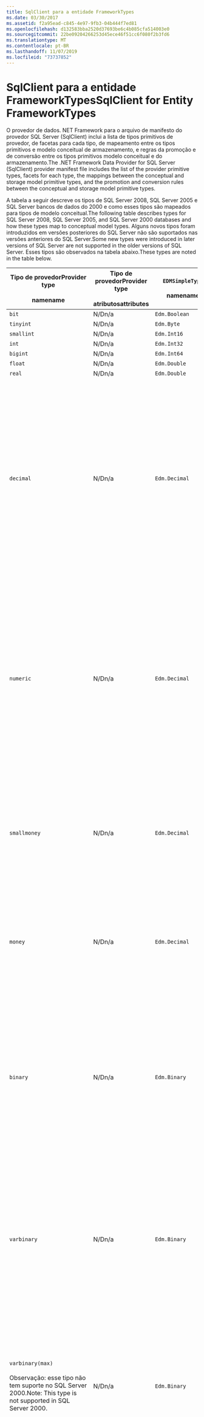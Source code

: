 ```yaml
---
title: SqlClient para a entidade FrameworkTypes
ms.date: 03/30/2017
ms.assetid: f2a95ead-c845-4e97-9fb3-04b444f7ed81
ms.openlocfilehash: d132583bba2520d37693be6c4b085cfa514003e0
ms.sourcegitcommit: 22be09204266253d45ece46f51cc6f080f2b3fd6
ms.translationtype: MT
ms.contentlocale: pt-BR
ms.lasthandoff: 11/07/2019
ms.locfileid: "73737852"
---
```

# <a name="sqlclient-for-entity-frameworktypes"></a><span data-ttu-id="5cd9a-102">SqlClient para a entidade FrameworkTypes</span><span class="sxs-lookup"><span data-stu-id="5cd9a-102">SqlClient for Entity FrameworkTypes</span></span>
<span data-ttu-id="5cd9a-103">O provedor de dados. NET Framework para o arquivo de manifesto do provedor SQL Server (SqlClient) inclui a lista de tipos primitivos de provedor, de facetas para cada tipo, de mapeamento entre os tipos primitivos e modelo conceitual de armazenamento, e regras da promoção e de conversão entre os tipos primitivos modelo conceitual e do armazenamento.</span><span class="sxs-lookup"><span data-stu-id="5cd9a-103">The .NET Framework Data Provider for SQL Server (SqlClient) provider manifest file includes the list of the provider primitive types, facets for each type, the mappings between the conceptual and storage model primitive types, and the promotion and conversion rules between the conceptual and storage model primitive types.</span></span>  
  
 <span data-ttu-id="5cd9a-104">A tabela a seguir descreve os tipos de SQL Server 2008, SQL Server 2005 e SQL Server bancos de dados do 2000 e como esses tipos são mapeados para tipos de modelo conceitual.</span><span class="sxs-lookup"><span data-stu-id="5cd9a-104">The following table describes types for SQL Server 2008, SQL Server 2005, and SQL Server 2000 databases and how these types map to conceptual model types.</span></span> <span data-ttu-id="5cd9a-105">Alguns novos tipos foram introduzidos em versões posteriores do SQL Server não são suportados nas versões anteriores do SQL Server.</span><span class="sxs-lookup"><span data-stu-id="5cd9a-105">Some new types were introduced in later versions of SQL Server are not supported in the older versions of SQL Server.</span></span> <span data-ttu-id="5cd9a-106">Esses tipos são observados na tabela abaixo.</span><span class="sxs-lookup"><span data-stu-id="5cd9a-106">These types are noted in the table below.</span></span>  
  
|<span data-ttu-id="5cd9a-107">Tipo de provedor</span><span class="sxs-lookup"><span data-stu-id="5cd9a-107">Provider type</span></span><br /><br /> <span data-ttu-id="5cd9a-108">name</span><span class="sxs-lookup"><span data-stu-id="5cd9a-108">name</span></span>|<span data-ttu-id="5cd9a-109">Tipo de provedor</span><span class="sxs-lookup"><span data-stu-id="5cd9a-109">Provider type</span></span><br /><br /> <span data-ttu-id="5cd9a-110">atributos</span><span class="sxs-lookup"><span data-stu-id="5cd9a-110">attributes</span></span>|`EDMSimpleType`<br /><br /> <span data-ttu-id="5cd9a-111">name</span><span class="sxs-lookup"><span data-stu-id="5cd9a-111">name</span></span>|<span data-ttu-id="5cd9a-112">Facetas</span><span class="sxs-lookup"><span data-stu-id="5cd9a-112">Facets</span></span>|  
|----------------------------|----------------------------------|------------------------------|------------|  
|`bit`|<span data-ttu-id="5cd9a-113">N/D</span><span class="sxs-lookup"><span data-stu-id="5cd9a-113">n/a</span></span>|`Edm.Boolean`|<span data-ttu-id="5cd9a-114">N/D</span><span class="sxs-lookup"><span data-stu-id="5cd9a-114">n/a</span></span>|  
|`tinyint`|<span data-ttu-id="5cd9a-115">N/D</span><span class="sxs-lookup"><span data-stu-id="5cd9a-115">n/a</span></span>|`Edm.Byte`|<span data-ttu-id="5cd9a-116">N/D</span><span class="sxs-lookup"><span data-stu-id="5cd9a-116">n/a</span></span>|  
|`smallint`|<span data-ttu-id="5cd9a-117">N/D</span><span class="sxs-lookup"><span data-stu-id="5cd9a-117">n/a</span></span>|`Edm.Int16`|<span data-ttu-id="5cd9a-118">N/D</span><span class="sxs-lookup"><span data-stu-id="5cd9a-118">n/a</span></span>|  
|`int`|<span data-ttu-id="5cd9a-119">N/D</span><span class="sxs-lookup"><span data-stu-id="5cd9a-119">n/a</span></span>|`Edm.Int32`|<span data-ttu-id="5cd9a-120">N/D</span><span class="sxs-lookup"><span data-stu-id="5cd9a-120">n/a</span></span>|  
|`bigint`|<span data-ttu-id="5cd9a-121">N/D</span><span class="sxs-lookup"><span data-stu-id="5cd9a-121">n/a</span></span>|`Edm.Int64`|<span data-ttu-id="5cd9a-122">N/D</span><span class="sxs-lookup"><span data-stu-id="5cd9a-122">n/a</span></span>|  
|`float`|<span data-ttu-id="5cd9a-123">N/D</span><span class="sxs-lookup"><span data-stu-id="5cd9a-123">n/a</span></span>|`Edm.Double`|<span data-ttu-id="5cd9a-124">N/D</span><span class="sxs-lookup"><span data-stu-id="5cd9a-124">n/a</span></span>|  
|`real`|<span data-ttu-id="5cd9a-125">N/D</span><span class="sxs-lookup"><span data-stu-id="5cd9a-125">n/a</span></span>|`Edm.Double`|<span data-ttu-id="5cd9a-126">N/D</span><span class="sxs-lookup"><span data-stu-id="5cd9a-126">n/a</span></span>|  
|`decimal`|<span data-ttu-id="5cd9a-127">N/D</span><span class="sxs-lookup"><span data-stu-id="5cd9a-127">n/a</span></span>|`Edm.Decimal`|<span data-ttu-id="5cd9a-128">Preciso</span><span class="sxs-lookup"><span data-stu-id="5cd9a-128">Precision:</span></span><br /><br /> <span data-ttu-id="5cd9a-129">-Mínimo: 1</span><span class="sxs-lookup"><span data-stu-id="5cd9a-129">- Minimum: 1</span></span><br /><br /> <span data-ttu-id="5cd9a-130">-Máximo: 38</span><span class="sxs-lookup"><span data-stu-id="5cd9a-130">- Maximum: 38</span></span><br /><br /> <span data-ttu-id="5cd9a-131">-Padrão: 18</span><span class="sxs-lookup"><span data-stu-id="5cd9a-131">- Default: 18</span></span><br /><br /> <span data-ttu-id="5cd9a-132">-Constante: false</span><span class="sxs-lookup"><span data-stu-id="5cd9a-132">- Constant: False</span></span><br /><br /> <span data-ttu-id="5cd9a-133">Escalonáve</span><span class="sxs-lookup"><span data-stu-id="5cd9a-133">Scale:</span></span><br /><br /> <span data-ttu-id="5cd9a-134">-Mínimo: 0</span><span class="sxs-lookup"><span data-stu-id="5cd9a-134">- Minimum: 0</span></span><br /><br /> <span data-ttu-id="5cd9a-135">-Máximo: 38</span><span class="sxs-lookup"><span data-stu-id="5cd9a-135">- Maximum: 38</span></span><br /><br /> <span data-ttu-id="5cd9a-136">-Padrão: 0</span><span class="sxs-lookup"><span data-stu-id="5cd9a-136">- Default: 0</span></span><br /><br /> <span data-ttu-id="5cd9a-137">-Constante: false</span><span class="sxs-lookup"><span data-stu-id="5cd9a-137">- Constant: False</span></span>|  
|`numeric`|<span data-ttu-id="5cd9a-138">N/D</span><span class="sxs-lookup"><span data-stu-id="5cd9a-138">n/a</span></span>|`Edm.Decimal`|<span data-ttu-id="5cd9a-139">Preciso</span><span class="sxs-lookup"><span data-stu-id="5cd9a-139">Precision:</span></span><br /><br /> <span data-ttu-id="5cd9a-140">-Mínimo: 1</span><span class="sxs-lookup"><span data-stu-id="5cd9a-140">- Minimum: 1</span></span><br /><br /> <span data-ttu-id="5cd9a-141">-Máximo: 38</span><span class="sxs-lookup"><span data-stu-id="5cd9a-141">- Maximum: 38</span></span><br /><br /> <span data-ttu-id="5cd9a-142">-Padrão: 18</span><span class="sxs-lookup"><span data-stu-id="5cd9a-142">- Default: 18</span></span><br /><br /> <span data-ttu-id="5cd9a-143">-Constante: false</span><span class="sxs-lookup"><span data-stu-id="5cd9a-143">- Constant: False</span></span><br /><br /> <span data-ttu-id="5cd9a-144">Escalonáve</span><span class="sxs-lookup"><span data-stu-id="5cd9a-144">Scale:</span></span><br /><br /> <span data-ttu-id="5cd9a-145">-Mínimo: 0</span><span class="sxs-lookup"><span data-stu-id="5cd9a-145">- Minimum: 0</span></span><br /><br /> <span data-ttu-id="5cd9a-146">-Máximo: 38</span><span class="sxs-lookup"><span data-stu-id="5cd9a-146">- Maximum: 38</span></span><br /><br /> <span data-ttu-id="5cd9a-147">-Padrão: 0</span><span class="sxs-lookup"><span data-stu-id="5cd9a-147">- Default: 0</span></span><br /><br /> <span data-ttu-id="5cd9a-148">-Constante: false</span><span class="sxs-lookup"><span data-stu-id="5cd9a-148">- Constant: False</span></span>|  
|`smallmoney`|<span data-ttu-id="5cd9a-149">N/D</span><span class="sxs-lookup"><span data-stu-id="5cd9a-149">n/a</span></span>|`Edm.Decimal`|<span data-ttu-id="5cd9a-150">Preciso</span><span class="sxs-lookup"><span data-stu-id="5cd9a-150">Precision:</span></span><br /><br /> <span data-ttu-id="5cd9a-151">-Padrão: 10</span><span class="sxs-lookup"><span data-stu-id="5cd9a-151">- Default: 10</span></span><br /><br /> <span data-ttu-id="5cd9a-152">-Constante: true</span><span class="sxs-lookup"><span data-stu-id="5cd9a-152">- Constant: True</span></span><br /><br /> <span data-ttu-id="5cd9a-153">Escalonáve</span><span class="sxs-lookup"><span data-stu-id="5cd9a-153">Scale:</span></span><br /><br /> <span data-ttu-id="5cd9a-154">-Padrão: 4</span><span class="sxs-lookup"><span data-stu-id="5cd9a-154">- Default: 4</span></span><br /><br /> <span data-ttu-id="5cd9a-155">-Constante: true</span><span class="sxs-lookup"><span data-stu-id="5cd9a-155">- Constant: True</span></span>|  
|`money`|<span data-ttu-id="5cd9a-156">N/D</span><span class="sxs-lookup"><span data-stu-id="5cd9a-156">n/a</span></span>|`Edm.Decimal`|<span data-ttu-id="5cd9a-157">Preciso</span><span class="sxs-lookup"><span data-stu-id="5cd9a-157">Precision:</span></span><br /><br /> <span data-ttu-id="5cd9a-158">-Padrão: 19</span><span class="sxs-lookup"><span data-stu-id="5cd9a-158">- Default: 19</span></span><br /><br /> <span data-ttu-id="5cd9a-159">-Constante: true</span><span class="sxs-lookup"><span data-stu-id="5cd9a-159">- Constant: True</span></span><br /><br /> <span data-ttu-id="5cd9a-160">Escalonáve</span><span class="sxs-lookup"><span data-stu-id="5cd9a-160">Scale:</span></span><br /><br /> <span data-ttu-id="5cd9a-161">-Padrão: 4</span><span class="sxs-lookup"><span data-stu-id="5cd9a-161">- Default: 4</span></span><br /><br /> <span data-ttu-id="5cd9a-162">-Constante: true</span><span class="sxs-lookup"><span data-stu-id="5cd9a-162">- Constant: True</span></span>|  
|`binary`|<span data-ttu-id="5cd9a-163">N/D</span><span class="sxs-lookup"><span data-stu-id="5cd9a-163">n/a</span></span>|`Edm.Binary`|<span data-ttu-id="5cd9a-164">Determinado</span><span class="sxs-lookup"><span data-stu-id="5cd9a-164">MaxLength:</span></span><br /><br /> <span data-ttu-id="5cd9a-165">-Mínimo: 1</span><span class="sxs-lookup"><span data-stu-id="5cd9a-165">- Minimum: 1</span></span><br /><br /> <span data-ttu-id="5cd9a-166">-Máximo: 8000</span><span class="sxs-lookup"><span data-stu-id="5cd9a-166">- Maximum: 8000</span></span><br /><br /> <span data-ttu-id="5cd9a-167">-Padrão: 8000</span><span class="sxs-lookup"><span data-stu-id="5cd9a-167">- Default: 8000</span></span><br /><br /> <span data-ttu-id="5cd9a-168">-Constante: false</span><span class="sxs-lookup"><span data-stu-id="5cd9a-168">- Constant: False</span></span><br /><br /> <span data-ttu-id="5cd9a-169">Cadeia</span><span class="sxs-lookup"><span data-stu-id="5cd9a-169">FixedLength:</span></span><br /><br /> <span data-ttu-id="5cd9a-170">-Padrão: true</span><span class="sxs-lookup"><span data-stu-id="5cd9a-170">- Default: True</span></span><br /><br /> <span data-ttu-id="5cd9a-171">-Constante: true</span><span class="sxs-lookup"><span data-stu-id="5cd9a-171">- Constant: True</span></span>|  
|`varbinary`|<span data-ttu-id="5cd9a-172">N/D</span><span class="sxs-lookup"><span data-stu-id="5cd9a-172">n/a</span></span>|`Edm.Binary`|<span data-ttu-id="5cd9a-173">Determinado</span><span class="sxs-lookup"><span data-stu-id="5cd9a-173">MaxLength:</span></span><br /><br /> <span data-ttu-id="5cd9a-174">-Mínimo: 1</span><span class="sxs-lookup"><span data-stu-id="5cd9a-174">- Minimum: 1</span></span><br /><br /> <span data-ttu-id="5cd9a-175">-Máximo: 8000</span><span class="sxs-lookup"><span data-stu-id="5cd9a-175">- Maximum: 8000</span></span><br /><br /> <span data-ttu-id="5cd9a-176">-Padrão: 8000</span><span class="sxs-lookup"><span data-stu-id="5cd9a-176">- Default: 8000</span></span><br /><br /> <span data-ttu-id="5cd9a-177">-Constante: false</span><span class="sxs-lookup"><span data-stu-id="5cd9a-177">- Constant: False</span></span><br /><br /> <span data-ttu-id="5cd9a-178">Cadeia</span><span class="sxs-lookup"><span data-stu-id="5cd9a-178">FixedLength:</span></span><br /><br /> <span data-ttu-id="5cd9a-179">-Padrão: false</span><span class="sxs-lookup"><span data-stu-id="5cd9a-179">- Default: False</span></span><br /><br /> <span data-ttu-id="5cd9a-180">-Constante: true</span><span class="sxs-lookup"><span data-stu-id="5cd9a-180">- Constant: True</span></span>|  
|`varbinary(max)`<br /><br /> <span data-ttu-id="5cd9a-181">Observação: esse tipo não tem suporte no SQL Server 2000.</span><span class="sxs-lookup"><span data-stu-id="5cd9a-181">Note: This type is not supported in SQL Server 2000.</span></span>|<span data-ttu-id="5cd9a-182">N/D</span><span class="sxs-lookup"><span data-stu-id="5cd9a-182">n/a</span></span>|`Edm.Binary`|<span data-ttu-id="5cd9a-183">Determinado</span><span class="sxs-lookup"><span data-stu-id="5cd9a-183">MaxLength:</span></span><br /><br /> <span data-ttu-id="5cd9a-184">-Padrão: 214748364780</span><span class="sxs-lookup"><span data-stu-id="5cd9a-184">- Default: 214748364780</span></span><br /><br /> <span data-ttu-id="5cd9a-185">-Constante: true</span><span class="sxs-lookup"><span data-stu-id="5cd9a-185">- Constant: True</span></span><br /><br /> <span data-ttu-id="5cd9a-186">Cadeia</span><span class="sxs-lookup"><span data-stu-id="5cd9a-186">FixedLength:</span></span><br /><br /> <span data-ttu-id="5cd9a-187">-Padrão: false</span><span class="sxs-lookup"><span data-stu-id="5cd9a-187">- Default: False</span></span><br /><br /> <span data-ttu-id="5cd9a-188">-Constante: true</span><span class="sxs-lookup"><span data-stu-id="5cd9a-188">- Constant: True</span></span>|  
|`image`|<span data-ttu-id="5cd9a-189">N/D</span><span class="sxs-lookup"><span data-stu-id="5cd9a-189">n/a</span></span>|`Edm.Binary`|<span data-ttu-id="5cd9a-190">Determinado</span><span class="sxs-lookup"><span data-stu-id="5cd9a-190">MaxLength:</span></span><br /><br /> <span data-ttu-id="5cd9a-191">-Padrão: 2147483647</span><span class="sxs-lookup"><span data-stu-id="5cd9a-191">- Default: 2147483647</span></span><br /><br /> <span data-ttu-id="5cd9a-192">-Constante: true</span><span class="sxs-lookup"><span data-stu-id="5cd9a-192">- Constant: True</span></span><br /><br /> <span data-ttu-id="5cd9a-193">Cadeia</span><span class="sxs-lookup"><span data-stu-id="5cd9a-193">FixedLength:</span></span><br /><br /> <span data-ttu-id="5cd9a-194">-Padrão: false</span><span class="sxs-lookup"><span data-stu-id="5cd9a-194">- Default: False</span></span><br /><br /> <span data-ttu-id="5cd9a-195">-Constante: true</span><span class="sxs-lookup"><span data-stu-id="5cd9a-195">- Constant: True</span></span>|  
|`timestamp`|<span data-ttu-id="5cd9a-196">N/D</span><span class="sxs-lookup"><span data-stu-id="5cd9a-196">n/a</span></span>|`Edm.Binary`|<span data-ttu-id="5cd9a-197">Determinado</span><span class="sxs-lookup"><span data-stu-id="5cd9a-197">MaxLength:</span></span><br /><br /> <span data-ttu-id="5cd9a-198">-Padrão: 8</span><span class="sxs-lookup"><span data-stu-id="5cd9a-198">- Default: 8</span></span><br /><br /> <span data-ttu-id="5cd9a-199">-Constante: true</span><span class="sxs-lookup"><span data-stu-id="5cd9a-199">- Constant: True</span></span><br /><br /> <span data-ttu-id="5cd9a-200">Cadeia</span><span class="sxs-lookup"><span data-stu-id="5cd9a-200">FixedLength:</span></span><br /><br /> <span data-ttu-id="5cd9a-201">-Padrão: true</span><span class="sxs-lookup"><span data-stu-id="5cd9a-201">- Default: True</span></span><br /><br /> <span data-ttu-id="5cd9a-202">-Constante: true</span><span class="sxs-lookup"><span data-stu-id="5cd9a-202">- Constant: True</span></span>|  
|`rowversion`|<span data-ttu-id="5cd9a-203">N/D</span><span class="sxs-lookup"><span data-stu-id="5cd9a-203">n/a</span></span>|`Edm.Binary`|<span data-ttu-id="5cd9a-204">Determinado</span><span class="sxs-lookup"><span data-stu-id="5cd9a-204">MaxLength:</span></span><br /><br /> <span data-ttu-id="5cd9a-205">-Padrão: 8</span><span class="sxs-lookup"><span data-stu-id="5cd9a-205">- Default: 8</span></span><br /><br /> <span data-ttu-id="5cd9a-206">-Constante: true</span><span class="sxs-lookup"><span data-stu-id="5cd9a-206">- Constant: True</span></span><br /><br /> <span data-ttu-id="5cd9a-207">Cadeia</span><span class="sxs-lookup"><span data-stu-id="5cd9a-207">FixedLength:</span></span><br /><br /> <span data-ttu-id="5cd9a-208">-Padrão: true</span><span class="sxs-lookup"><span data-stu-id="5cd9a-208">- Default: True</span></span><br /><br /> <span data-ttu-id="5cd9a-209">-Constante: true</span><span class="sxs-lookup"><span data-stu-id="5cd9a-209">- Constant: True</span></span>|  
|`smalldatetime`|<span data-ttu-id="5cd9a-210">N/D</span><span class="sxs-lookup"><span data-stu-id="5cd9a-210">n/a</span></span>|`Edm.DateTime`|<span data-ttu-id="5cd9a-211">Preciso</span><span class="sxs-lookup"><span data-stu-id="5cd9a-211">Precision:</span></span><br /><br /> <span data-ttu-id="5cd9a-212">-Padrão: 0</span><span class="sxs-lookup"><span data-stu-id="5cd9a-212">- Default: 0</span></span><br /><br /> <span data-ttu-id="5cd9a-213">-Constante: true</span><span class="sxs-lookup"><span data-stu-id="5cd9a-213">- Constant: True</span></span>|  
|`datetime`|<span data-ttu-id="5cd9a-214">N/D</span><span class="sxs-lookup"><span data-stu-id="5cd9a-214">n/a</span></span>|`Edm.DateTime`|<span data-ttu-id="5cd9a-215">Preciso</span><span class="sxs-lookup"><span data-stu-id="5cd9a-215">Precision:</span></span><br /><br /> <span data-ttu-id="5cd9a-216">-Padrão: 3</span><span class="sxs-lookup"><span data-stu-id="5cd9a-216">- Default: 3</span></span><br /><br /> <span data-ttu-id="5cd9a-217">-Constante: true</span><span class="sxs-lookup"><span data-stu-id="5cd9a-217">- Constant: True</span></span>|  
|`date`<br /><br /> <span data-ttu-id="5cd9a-218">Observação: esse tipo não tem suporte no SQL Server 2005 e SQL Server 2000.</span><span class="sxs-lookup"><span data-stu-id="5cd9a-218">Note: This type is not supported in SQL Server 2005 and SQL Server 2000.</span></span>|<span data-ttu-id="5cd9a-219">N/D</span><span class="sxs-lookup"><span data-stu-id="5cd9a-219">n/a</span></span>|`Edm.DateTime`|<span data-ttu-id="5cd9a-220">Preciso</span><span class="sxs-lookup"><span data-stu-id="5cd9a-220">Precision:</span></span><br /><br /> <span data-ttu-id="5cd9a-221">-Padrão: 0</span><span class="sxs-lookup"><span data-stu-id="5cd9a-221">- Default: 0</span></span><br /><br /> <span data-ttu-id="5cd9a-222">-Constante: false</span><span class="sxs-lookup"><span data-stu-id="5cd9a-222">- Constant: False</span></span>|  
|`time`<br /><br /> <span data-ttu-id="5cd9a-223">Observação: esse tipo não tem suporte no SQL Server 2005 e SQL Server 2000.</span><span class="sxs-lookup"><span data-stu-id="5cd9a-223">Note: This type is not supported in SQL Server 2005 and SQL Server 2000.</span></span>|<span data-ttu-id="5cd9a-224">N/D</span><span class="sxs-lookup"><span data-stu-id="5cd9a-224">n/a</span></span>|`Edm.Time`|<span data-ttu-id="5cd9a-225">Preciso</span><span class="sxs-lookup"><span data-stu-id="5cd9a-225">Precision:</span></span><br /><br /> <span data-ttu-id="5cd9a-226">-Padrão: 7</span><span class="sxs-lookup"><span data-stu-id="5cd9a-226">- Default: 7</span></span><br /><br /> <span data-ttu-id="5cd9a-227">-Constante: false</span><span class="sxs-lookup"><span data-stu-id="5cd9a-227">- Constant: False</span></span>|  
|`datetime2`<br /><br /> <span data-ttu-id="5cd9a-228">Observação: esse tipo não tem suporte no SQL Server 2005 e SQL Server 2000.</span><span class="sxs-lookup"><span data-stu-id="5cd9a-228">Note: This type is not supported in SQL Server 2005 and SQL Server 2000.</span></span>|<span data-ttu-id="5cd9a-229">N/D</span><span class="sxs-lookup"><span data-stu-id="5cd9a-229">n/a</span></span>|`Edm.DateTime`|<span data-ttu-id="5cd9a-230">Preciso</span><span class="sxs-lookup"><span data-stu-id="5cd9a-230">Precision:</span></span><br /><br /> <span data-ttu-id="5cd9a-231">-Padrão: 7</span><span class="sxs-lookup"><span data-stu-id="5cd9a-231">- Default: 7</span></span><br /><br /> <span data-ttu-id="5cd9a-232">-Constante: false</span><span class="sxs-lookup"><span data-stu-id="5cd9a-232">- Constant: False</span></span>|  
|`datetimeoffset`<br /><br /> <span data-ttu-id="5cd9a-233">Observação: esse tipo não tem suporte no SQL Server 2005 e SQL Server 2000.</span><span class="sxs-lookup"><span data-stu-id="5cd9a-233">Note: This type is not supported in SQL Server 2005 and SQL Server 2000.</span></span>|<span data-ttu-id="5cd9a-234">N/D</span><span class="sxs-lookup"><span data-stu-id="5cd9a-234">n/a</span></span>|`Edm.DateTimeOffset`|<span data-ttu-id="5cd9a-235">Preciso</span><span class="sxs-lookup"><span data-stu-id="5cd9a-235">Precision:</span></span><br /><br /> <span data-ttu-id="5cd9a-236">-Padrão: 7</span><span class="sxs-lookup"><span data-stu-id="5cd9a-236">- Default: 7</span></span><br /><br /> <span data-ttu-id="5cd9a-237">-Constante: false</span><span class="sxs-lookup"><span data-stu-id="5cd9a-237">- Constant: False</span></span>|  
|`nvarchar`<br /><br /> <span data-ttu-id="5cd9a-238">Observação: esse tipo não tem suporte no SQL Server 2000.</span><span class="sxs-lookup"><span data-stu-id="5cd9a-238">Note: This type is not supported in SQL Server 2000.</span></span>|<span data-ttu-id="5cd9a-239">N/D</span><span class="sxs-lookup"><span data-stu-id="5cd9a-239">n/a</span></span>|`Edm.String`|<span data-ttu-id="5cd9a-240">Determinado</span><span class="sxs-lookup"><span data-stu-id="5cd9a-240">MaxLength:</span></span><br /><br /> <span data-ttu-id="5cd9a-241">-Mínimo: 1</span><span class="sxs-lookup"><span data-stu-id="5cd9a-241">- Minimum: 1</span></span><br /><br /> <span data-ttu-id="5cd9a-242">-Máximo: 4000</span><span class="sxs-lookup"><span data-stu-id="5cd9a-242">- Maximum: 4000</span></span><br /><br /> <span data-ttu-id="5cd9a-243">-Padrão: 4000</span><span class="sxs-lookup"><span data-stu-id="5cd9a-243">- Default: 4000</span></span><br /><br /> <span data-ttu-id="5cd9a-244">-Constante: false</span><span class="sxs-lookup"><span data-stu-id="5cd9a-244">- Constant: False</span></span><br /><br /> <span data-ttu-id="5cd9a-245">Unicode:</span><span class="sxs-lookup"><span data-stu-id="5cd9a-245">Unicode:</span></span><br /><br /> <span data-ttu-id="5cd9a-246">-Padrão: true</span><span class="sxs-lookup"><span data-stu-id="5cd9a-246">- Default: True</span></span><br /><br /> <span data-ttu-id="5cd9a-247">-Constante: true</span><span class="sxs-lookup"><span data-stu-id="5cd9a-247">- Constant: True</span></span><br /><br /> <span data-ttu-id="5cd9a-248">Cadeia</span><span class="sxs-lookup"><span data-stu-id="5cd9a-248">FixedLength:</span></span><br /><br /> <span data-ttu-id="5cd9a-249">-Padrão: false</span><span class="sxs-lookup"><span data-stu-id="5cd9a-249">- Default: False</span></span><br /><br /> <span data-ttu-id="5cd9a-250">-Constante: true</span><span class="sxs-lookup"><span data-stu-id="5cd9a-250">- Constant: True</span></span>|  
|`varchar`<br /><br /> <span data-ttu-id="5cd9a-251">Observação: esse tipo não tem suporte no SQL Server 2000.</span><span class="sxs-lookup"><span data-stu-id="5cd9a-251">Note: This type is not supported in SQL Server 2000.</span></span>|<span data-ttu-id="5cd9a-252">N/D</span><span class="sxs-lookup"><span data-stu-id="5cd9a-252">n/a</span></span>|`Edm.String`|<span data-ttu-id="5cd9a-253">Determinado</span><span class="sxs-lookup"><span data-stu-id="5cd9a-253">MaxLength:</span></span><br /><br /> <span data-ttu-id="5cd9a-254">-Mínimo: 1</span><span class="sxs-lookup"><span data-stu-id="5cd9a-254">- Minimum: 1</span></span><br /><br /> <span data-ttu-id="5cd9a-255">-Máximo: 8000</span><span class="sxs-lookup"><span data-stu-id="5cd9a-255">- Maximum: 8000</span></span><br /><br /> <span data-ttu-id="5cd9a-256">-Padrão: 8000</span><span class="sxs-lookup"><span data-stu-id="5cd9a-256">- Default: 8000</span></span><br /><br /> <span data-ttu-id="5cd9a-257">-Constante: false</span><span class="sxs-lookup"><span data-stu-id="5cd9a-257">- Constant: False</span></span><br /><br /> <span data-ttu-id="5cd9a-258">Unicode:</span><span class="sxs-lookup"><span data-stu-id="5cd9a-258">Unicode:</span></span><br /><br /> <span data-ttu-id="5cd9a-259">-Padrão: false</span><span class="sxs-lookup"><span data-stu-id="5cd9a-259">- Default: False</span></span><br /><br /> <span data-ttu-id="5cd9a-260">-Constante: true</span><span class="sxs-lookup"><span data-stu-id="5cd9a-260">- Constant: True</span></span><br /><br /> <span data-ttu-id="5cd9a-261">Cadeia</span><span class="sxs-lookup"><span data-stu-id="5cd9a-261">FixedLength:</span></span><br /><br /> <span data-ttu-id="5cd9a-262">-Padrão: false</span><span class="sxs-lookup"><span data-stu-id="5cd9a-262">- Default: False</span></span><br /><br /> <span data-ttu-id="5cd9a-263">-Constante: true</span><span class="sxs-lookup"><span data-stu-id="5cd9a-263">- Constant: True</span></span>|  
|`char`|<span data-ttu-id="5cd9a-264">N/D</span><span class="sxs-lookup"><span data-stu-id="5cd9a-264">n/a</span></span>|`Edm.String`|<span data-ttu-id="5cd9a-265">Determinado</span><span class="sxs-lookup"><span data-stu-id="5cd9a-265">MaxLength:</span></span><br /><br /> <span data-ttu-id="5cd9a-266">-Mínimo: 1</span><span class="sxs-lookup"><span data-stu-id="5cd9a-266">- Minimum: 1</span></span><br /><br /> <span data-ttu-id="5cd9a-267">-Máximo: 8000</span><span class="sxs-lookup"><span data-stu-id="5cd9a-267">- Maximum: 8000</span></span><br /><br /> <span data-ttu-id="5cd9a-268">-Padrão: 8000</span><span class="sxs-lookup"><span data-stu-id="5cd9a-268">- Default: 8000</span></span><br /><br /> <span data-ttu-id="5cd9a-269">-Constante: false</span><span class="sxs-lookup"><span data-stu-id="5cd9a-269">- Constant: False</span></span><br /><br /> <span data-ttu-id="5cd9a-270">Unicode:</span><span class="sxs-lookup"><span data-stu-id="5cd9a-270">Unicode:</span></span><br /><br /> <span data-ttu-id="5cd9a-271">-Padrão: false</span><span class="sxs-lookup"><span data-stu-id="5cd9a-271">- Default: False</span></span><br /><br /> <span data-ttu-id="5cd9a-272">-Constante: true</span><span class="sxs-lookup"><span data-stu-id="5cd9a-272">- Constant: True</span></span><br /><br /> <span data-ttu-id="5cd9a-273">Cadeia</span><span class="sxs-lookup"><span data-stu-id="5cd9a-273">FixedLength:</span></span><br /><br /> <span data-ttu-id="5cd9a-274">-Padrão: true</span><span class="sxs-lookup"><span data-stu-id="5cd9a-274">- Default: True</span></span><br /><br /> <span data-ttu-id="5cd9a-275">-Constante: true</span><span class="sxs-lookup"><span data-stu-id="5cd9a-275">- Constant: True</span></span>|  
|`nchar`|<span data-ttu-id="5cd9a-276">N/D</span><span class="sxs-lookup"><span data-stu-id="5cd9a-276">n/a</span></span>|`Edm.String`|<span data-ttu-id="5cd9a-277">Determinado</span><span class="sxs-lookup"><span data-stu-id="5cd9a-277">MaxLength:</span></span><br /><br /> <span data-ttu-id="5cd9a-278">-Mínimo: 1</span><span class="sxs-lookup"><span data-stu-id="5cd9a-278">- Minimum: 1</span></span><br /><br /> <span data-ttu-id="5cd9a-279">-Máximo: 4000</span><span class="sxs-lookup"><span data-stu-id="5cd9a-279">- Maximum: 4000</span></span><br /><br /> <span data-ttu-id="5cd9a-280">-Padrão: 4000</span><span class="sxs-lookup"><span data-stu-id="5cd9a-280">- Default: 4000</span></span><br /><br /> <span data-ttu-id="5cd9a-281">-Constante: false</span><span class="sxs-lookup"><span data-stu-id="5cd9a-281">- Constant: False</span></span><br /><br /> <span data-ttu-id="5cd9a-282">Unicode:</span><span class="sxs-lookup"><span data-stu-id="5cd9a-282">Unicode:</span></span><br /><br /> <span data-ttu-id="5cd9a-283">-Padrão: true</span><span class="sxs-lookup"><span data-stu-id="5cd9a-283">- Default: True</span></span><br /><br /> <span data-ttu-id="5cd9a-284">-Constante: true</span><span class="sxs-lookup"><span data-stu-id="5cd9a-284">- Constant: True</span></span><br /><br /> <span data-ttu-id="5cd9a-285">Cadeia</span><span class="sxs-lookup"><span data-stu-id="5cd9a-285">FixedLength:</span></span><br /><br /> <span data-ttu-id="5cd9a-286">-Padrão: true</span><span class="sxs-lookup"><span data-stu-id="5cd9a-286">- Default: True</span></span><br /><br /> <span data-ttu-id="5cd9a-287">-Constante: true</span><span class="sxs-lookup"><span data-stu-id="5cd9a-287">- Constant: True</span></span>|  
|<span data-ttu-id="5cd9a-288">`varchar`(`max`)</span><span class="sxs-lookup"><span data-stu-id="5cd9a-288">`varchar`(`max`)</span></span>|<span data-ttu-id="5cd9a-289">N/D</span><span class="sxs-lookup"><span data-stu-id="5cd9a-289">n/a</span></span>|`Edm.String`|<span data-ttu-id="5cd9a-290">Determinado</span><span class="sxs-lookup"><span data-stu-id="5cd9a-290">MaxLength:</span></span><br /><br /> <span data-ttu-id="5cd9a-291">-Padrão: 2147483647</span><span class="sxs-lookup"><span data-stu-id="5cd9a-291">- Default: 2147483647</span></span><br /><br /> <span data-ttu-id="5cd9a-292">-Constante: true</span><span class="sxs-lookup"><span data-stu-id="5cd9a-292">- Constant: True</span></span><br /><br /> <span data-ttu-id="5cd9a-293">Unicode:</span><span class="sxs-lookup"><span data-stu-id="5cd9a-293">Unicode:</span></span><br /><br /> <span data-ttu-id="5cd9a-294">-Padrão: false</span><span class="sxs-lookup"><span data-stu-id="5cd9a-294">- Default: False</span></span><br /><br /> <span data-ttu-id="5cd9a-295">-Constante: true</span><span class="sxs-lookup"><span data-stu-id="5cd9a-295">- Constant: True</span></span><br /><br /> <span data-ttu-id="5cd9a-296">Cadeia</span><span class="sxs-lookup"><span data-stu-id="5cd9a-296">FixedLength:</span></span><br /><br /> <span data-ttu-id="5cd9a-297">-Padrão: false</span><span class="sxs-lookup"><span data-stu-id="5cd9a-297">- Default: False</span></span><br /><br /> <span data-ttu-id="5cd9a-298">-Constante: true</span><span class="sxs-lookup"><span data-stu-id="5cd9a-298">- Constant: True</span></span>|  
|<span data-ttu-id="5cd9a-299">`nvarchar`(`max`)</span><span class="sxs-lookup"><span data-stu-id="5cd9a-299">`nvarchar`(`max`)</span></span>|<span data-ttu-id="5cd9a-300">N/D</span><span class="sxs-lookup"><span data-stu-id="5cd9a-300">n/a</span></span>|`Edm.String`|<span data-ttu-id="5cd9a-301">Determinado</span><span class="sxs-lookup"><span data-stu-id="5cd9a-301">MaxLength:</span></span><br /><br /> <span data-ttu-id="5cd9a-302">-Padrão: 1073741823</span><span class="sxs-lookup"><span data-stu-id="5cd9a-302">- Default: 1073741823</span></span><br /><br /> <span data-ttu-id="5cd9a-303">-Constante: true</span><span class="sxs-lookup"><span data-stu-id="5cd9a-303">- Constant: True</span></span><br /><br /> <span data-ttu-id="5cd9a-304">Unicode:</span><span class="sxs-lookup"><span data-stu-id="5cd9a-304">Unicode:</span></span><br /><br /> <span data-ttu-id="5cd9a-305">-Padrão: true</span><span class="sxs-lookup"><span data-stu-id="5cd9a-305">- Default: True</span></span><br /><br /> <span data-ttu-id="5cd9a-306">-Constante: true</span><span class="sxs-lookup"><span data-stu-id="5cd9a-306">- Constant: True</span></span><br /><br /> <span data-ttu-id="5cd9a-307">Cadeia</span><span class="sxs-lookup"><span data-stu-id="5cd9a-307">FixedLength:</span></span><br /><br /> <span data-ttu-id="5cd9a-308">-Padrão: false</span><span class="sxs-lookup"><span data-stu-id="5cd9a-308">- Default: False</span></span><br /><br /> <span data-ttu-id="5cd9a-309">-Constante: true</span><span class="sxs-lookup"><span data-stu-id="5cd9a-309">- Constant: True</span></span>|  
|`ntext`|<span data-ttu-id="5cd9a-310">Igual comparável: falso</span><span class="sxs-lookup"><span data-stu-id="5cd9a-310">Equal comparable: False</span></span><br /><br /> <span data-ttu-id="5cd9a-311">Ordem comparável: falso</span><span class="sxs-lookup"><span data-stu-id="5cd9a-311">Order comparable: False</span></span>|`Edm.String`|<span data-ttu-id="5cd9a-312">Determinado</span><span class="sxs-lookup"><span data-stu-id="5cd9a-312">MaxLength:</span></span><br /><br /> <span data-ttu-id="5cd9a-313">-Padrão: 1073741823</span><span class="sxs-lookup"><span data-stu-id="5cd9a-313">- Default: 1073741823</span></span><br /><br /> <span data-ttu-id="5cd9a-314">-Constante: true</span><span class="sxs-lookup"><span data-stu-id="5cd9a-314">- Constant: True</span></span><br /><br /> <span data-ttu-id="5cd9a-315">Unicode:</span><span class="sxs-lookup"><span data-stu-id="5cd9a-315">Unicode:</span></span><br /><br /> <span data-ttu-id="5cd9a-316">-Padrão: false</span><span class="sxs-lookup"><span data-stu-id="5cd9a-316">- Default: False</span></span><br /><br /> <span data-ttu-id="5cd9a-317">-Constante: true</span><span class="sxs-lookup"><span data-stu-id="5cd9a-317">- Constant: True</span></span><br /><br /> <span data-ttu-id="5cd9a-318">Cadeia</span><span class="sxs-lookup"><span data-stu-id="5cd9a-318">FixedLength:</span></span><br /><br /> <span data-ttu-id="5cd9a-319">-Padrão: false</span><span class="sxs-lookup"><span data-stu-id="5cd9a-319">- Default: False</span></span><br /><br /> <span data-ttu-id="5cd9a-320">-Constante: true</span><span class="sxs-lookup"><span data-stu-id="5cd9a-320">- Constant: True</span></span>|  
|`text`|<span data-ttu-id="5cd9a-321">Igual comparável: falso</span><span class="sxs-lookup"><span data-stu-id="5cd9a-321">Equal comparable: False</span></span><br /><br /> <span data-ttu-id="5cd9a-322">Ordem comparável: falso</span><span class="sxs-lookup"><span data-stu-id="5cd9a-322">Order comparable: False</span></span>|`Edm.String`|<span data-ttu-id="5cd9a-323">Determinado</span><span class="sxs-lookup"><span data-stu-id="5cd9a-323">MaxLength:</span></span><br /><br /> <span data-ttu-id="5cd9a-324">-Padrão: 2147483647</span><span class="sxs-lookup"><span data-stu-id="5cd9a-324">- Default: 2147483647</span></span><br /><br /> <span data-ttu-id="5cd9a-325">-Constante: true</span><span class="sxs-lookup"><span data-stu-id="5cd9a-325">- Constant: True</span></span><br /><br /> <span data-ttu-id="5cd9a-326">Unicode:</span><span class="sxs-lookup"><span data-stu-id="5cd9a-326">Unicode:</span></span><br /><br /> <span data-ttu-id="5cd9a-327">-Padrão: false</span><span class="sxs-lookup"><span data-stu-id="5cd9a-327">- Default: False</span></span><br /><br /> <span data-ttu-id="5cd9a-328">-Constante: true</span><span class="sxs-lookup"><span data-stu-id="5cd9a-328">- Constant: True</span></span><br /><br /> <span data-ttu-id="5cd9a-329">Cadeia</span><span class="sxs-lookup"><span data-stu-id="5cd9a-329">FixedLength:</span></span><br /><br /> <span data-ttu-id="5cd9a-330">-Padrão: false</span><span class="sxs-lookup"><span data-stu-id="5cd9a-330">- Default: False</span></span><br /><br /> <span data-ttu-id="5cd9a-331">-Constante: true</span><span class="sxs-lookup"><span data-stu-id="5cd9a-331">- Constant: True</span></span>|  
|`Unique`<br /><br /> `identifier`|<span data-ttu-id="5cd9a-332">Igual comparável: verdadeiro</span><span class="sxs-lookup"><span data-stu-id="5cd9a-332">Equal comparable: True</span></span><br /><br /> <span data-ttu-id="5cd9a-333">Ordem comparável: true</span><span class="sxs-lookup"><span data-stu-id="5cd9a-333">Order comparable: True</span></span>|`Edm.Guid`|<span data-ttu-id="5cd9a-334">N/D</span><span class="sxs-lookup"><span data-stu-id="5cd9a-334">n/a</span></span>|  
|`xml`|<span data-ttu-id="5cd9a-335">Igual comparável: falso</span><span class="sxs-lookup"><span data-stu-id="5cd9a-335">Equal comparable: False</span></span><br /><br /> <span data-ttu-id="5cd9a-336">Ordem comparável: falso</span><span class="sxs-lookup"><span data-stu-id="5cd9a-336">Order comparable: False</span></span>|`Edm.String`|<span data-ttu-id="5cd9a-337">Determinado</span><span class="sxs-lookup"><span data-stu-id="5cd9a-337">MaxLength:</span></span><br /><br /> <span data-ttu-id="5cd9a-338">-Padrão: 1073741823</span><span class="sxs-lookup"><span data-stu-id="5cd9a-338">- Default: 1073741823</span></span><br /><br /> <span data-ttu-id="5cd9a-339">-Constante: true</span><span class="sxs-lookup"><span data-stu-id="5cd9a-339">- Constant: True</span></span><br /><br /> <span data-ttu-id="5cd9a-340">Unicode:</span><span class="sxs-lookup"><span data-stu-id="5cd9a-340">Unicode:</span></span><br /><br /> <span data-ttu-id="5cd9a-341">-Padrão: true</span><span class="sxs-lookup"><span data-stu-id="5cd9a-341">- Default: True</span></span><br /><br /> <span data-ttu-id="5cd9a-342">-Constante: true</span><span class="sxs-lookup"><span data-stu-id="5cd9a-342">- Constant: True</span></span><br /><br /> <span data-ttu-id="5cd9a-343">Cadeia</span><span class="sxs-lookup"><span data-stu-id="5cd9a-343">FixedLength:</span></span><br /><br /> <span data-ttu-id="5cd9a-344">-Padrão: false</span><span class="sxs-lookup"><span data-stu-id="5cd9a-344">- Default: False</span></span><br /><br /> <span data-ttu-id="5cd9a-345">-Constante: true</span><span class="sxs-lookup"><span data-stu-id="5cd9a-345">- Constant: True</span></span>|  
  
## <a name="see-also"></a><span data-ttu-id="5cd9a-346">Consulte também</span><span class="sxs-lookup"><span data-stu-id="5cd9a-346">See also</span></span>

- <span data-ttu-id="5cd9a-347">[CSDL, SSDL, and MSL Specifications](/ef/ef6/modeling/designer/advanced/edmx/csdl-spec) (Especificações CSDL, SSDL e MSL)</span><span class="sxs-lookup"><span data-stu-id="5cd9a-347">[CSDL, SSDL, and MSL Specifications](/ef/ef6/modeling/designer/advanced/edmx/csdl-spec)</span></span>
